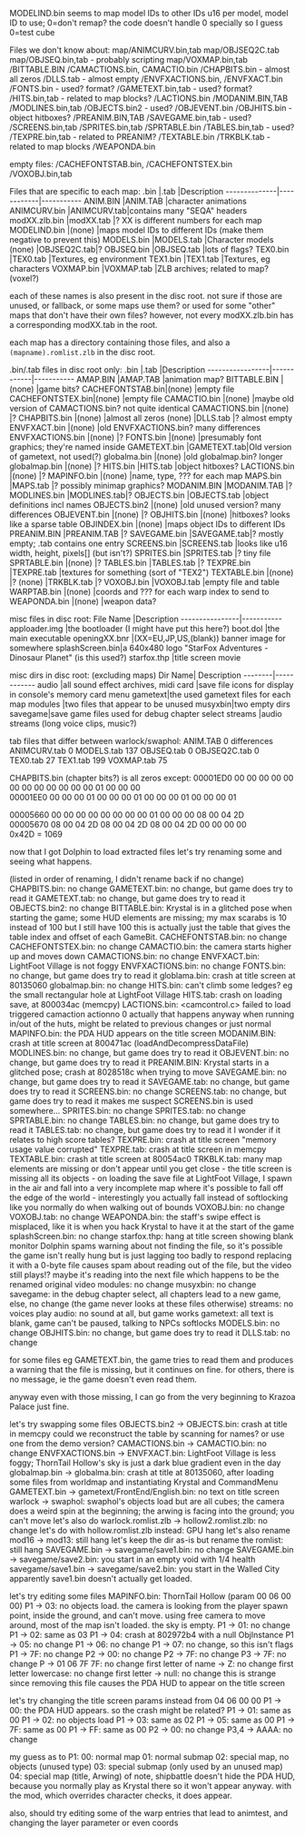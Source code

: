 MODELIND.bin seems to map model IDs to other IDs
u16 per model, model ID to use; 0=don't remap?
the code doesn't handle 0 specially so I guess 0=test cube


Files we don't know about:
map/ANIMCURV.bin,tab
map/OBJSEQ2C.tab
map/OBJSEQ.bin,tab - probably scripting
map/VOXMAP.bin,tab
/BITTABLE.BIN
/CAMACTIONS.bin, CAMACTIO.bin
/CHAPBITS.bin - almost all zeros
/DLLS.tab - almost empty
/ENVFXACTIONS.bin, /ENVFXACT.bin
/FONTS.bin - used? format?
/GAMETEXT.bin,tab - used? format?
/HITS.bin,tab - related to map blocks?
/LACTIONS.bin
/MODANIM.BIN,TAB
/MODLINES.bin,tab
/OBJECTS.bin2 - used?
/OBJEVENT.bin
/OBJHITS.bin - object hitboxes?
/PREANIM.BIN,TAB
/SAVEGAME.bin,tab - used?
/SCREENS.bin,tab
/SPRITES.bin,tab
/SPRTABLE.bin
/TABLES.bin,tab - used?
/TEXPRE.bin,tab - related to PREANIM?
/TEXTABLE.bin
/TRKBLK.tab - related to map blocks
/WEAPONDA.bin

empty files:
/CACHEFONTSTAB.bin, /CACHEFONTSTEX.bin
/VOXOBJ.bin,tab


Files that are specific to each map:
.bin          |.tab        |Description
--------------|------------|-----------
ANIM.BIN      |ANIM.TAB    |character animations
ANIMCURV.bin  |ANIMCURV.tab|contains many "SEQA" headers
modXX.zlb.bin |modXX.tab   |? XX is different numbers for each map
MODELIND.bin  |(none)      |maps model IDs to different IDs (make them negative to prevent this)
MODELS.bin    |MODELS.tab  |Character models
(none)        |OBJSEQ2C.tab|?
OBJSEQ.bin    |OBJSEQ.tab  |lots of flags?
TEX0.bin      |TEX0.tab    |Textures, eg environment
TEX1.bin      |TEX1.tab    |Textures, eg characters
VOXMAP.bin    |VOXMAP.tab  |ZLB archives; related to map? (voxel?)

each of these names is also present in the disc root.
not sure if those are unused, or fallback, or some maps use them?
or used for some "other" maps that don't have their own files?
however, not every modXX.zlb.bin has a corresponding modXX.tab in the root.

each map has a directory containing those files, and also a `(mapname).romlist.zlb` in the disc root.

.bin/.tab files in disc root only:
.bin             |.tab        |Description
-----------------|------------|-----------
AMAP.BIN         |AMAP.TAB    |animation map?
BITTABLE.BIN     |(none)      |game bits?
CACHEFONTSTAB.bin|(none)      |empty file
CACHEFONTSTEX.bin|(none)      |empty file
CAMACTIO.bin     |(none)      |maybe old version of CAMACTIONS.bin? not quite identical
CAMACTIONS.bin   |(none)      |?
CHAPBITS.bin     |(none)      |almost all zeros
(none)           |DLLS.tab    |? almost empty
ENVFXACT.bin     |(none)      |old ENVFXACTIONS.bin? many differences
ENVFXACTIONS.bin |(none)      |?
FONTS.bin        |(none)      |presumably font graphics; they're named inside
GAMETEXT.bin     |GAMETEXT.tab|Old version of gametext, not used(?)
globalma.bin     |(none)      |old globalmap.bin? longer
globalmap.bin    |(none)      |?
HITS.bin         |HITS.tab    |object hitboxes?
LACTIONS.bin     |(none)      |?
MAPINFO.bin      |(none)      |name, type, ??? for each map
MAPS.bin         |MAPS.tab    |? possibly minimap graphics?
MODANIM.BIN      |MODANIM.TAB |?
MODLINES.bin     |MODLINES.tab|?
OBJECTS.bin      |OBJECTS.tab |object definitions incl names
OBJECTS.bin2     |(none)      |old unused version? many differences
OBJEVENT.bin     |(none)      |?
OBJHITS.bin      |(none)      |hitboxes? looks like a sparse table
OBJINDEX.bin     |(none)      |maps object IDs to different IDs
PREANIM.BIN      |PREANIM.TAB |?
SAVEGAME.bin     |SAVEGAME.tab|? mostly empty; .tab contains one entry
SCREENS.bin      |SCREENS.tab |looks like u16 width, height, pixels[] (but isn't?)
SPRITES.bin      |SPRITES.tab |? tiny file
SPRTABLE.bin     |(none)      |?
TABLES.bin       |TABLES.tab  |?
TEXPRE.bin       |TEXPRE.tab  |textures for something (sort of "TEX2")
TEXTABLE.bin     |(none)      |?
(none)           |TRKBLK.tab  |?
VOXOBJ.bin       |VOXOBJ.tab  |empty file and table
WARPTAB.bin      |(none)      |coords and ??? for each warp index to send to
WEAPONDA.bin     |(none)      |weapon data?

misc files in disc root:
File Name       |Description
----------------|-----------
apploader.img   |the bootloader (I might have put this here?)
boot.dol        |the main executable
openingXX.bnr   |(XX=EU,JP,US,(blank)) banner image for somewhere
splashScreen.bin|a 640x480 logo "StarFox Adventures - Dinosaur Planet" (is this used?)
starfox.thp     |title screen movie

misc dirs in disc root: (excluding maps)
Dir Name| Description
--------|------------
audio   |all sound effect archives, midi
card    |save file icons for display in console's memory card menu
gametext|the used gametext files for each map
modules |two files that appear to be unused
musyxbin|two empty dirs
savegame|save game files used for debug chapter select
streams |audio streams (long voice clips, music?)

tab files that differ between warlock/swaphol:
ANIM.TAB          0 differences
ANIMCURV.tab      0
MODELS.tab      137
OBJSEQ.tab        0
OBJSEQ2C.tab      0
TEX0.tab         27
TEX1.tab        199
VOXMAP.tab       75

CHAPBITS.bin (chapter bits?) is all zeros except:
00001ED0  00 00 00 00  00 00 00 00  00 00 00 00  01 00 00 00  
00001EE0  00 00 00 01  00 00 00 01  00 00 00 01  00 00 00 01  

00005660  00 00 00 00  00 00 00 00  01 00 00 00  08 00 04 2D  
00005670  08 00 04 2D  08 00 04 2D  08 00 04 2D  00 00 00 00  
0x42D = 1069


now that I got Dolphin to load extracted files let's try renaming some and seeing what happens.

(listed in order of renaming, I didn't rename back if no change)
CHAPBITS.bin: no change
GAMETEXT.bin: no change, but game does try to read it
GAMETEXT.tab: no change, but game does try to read it
OBJECTS.bin2: no change
BITTABLE.bin: Krystal is in a glitched pose when starting the game; some HUD elements are missing; my max scarabs is 10 instead of 100 but I still have 100
    this is actually just the table that gives the table index and offset of each GameBit.
CACHEFONTSTAB.bin: no change
CACHEFONTSTEX.bin: no change
CAMACTIO.bin: the camera starts higher up and moves down
CAMACTIONS.bin: no change
ENVFXACT.bin: LightFoot Village is not foggy
ENVFXACTIONS.bin: no change
FONTS.bin: no change, but game does try to read it
globlama.bin: crash at title screen at 80135060
globalmap.bin: no change
HITS.bin: can't climb some ledges? eg the small rectangular hole at LightFoot Village
HITS.tab: crash on loading save, at 800034ac (memcpy)
LACTIONS.bin: <camcontrol.c>  failed to load triggered camaction actionno 0
    actually that happens anyway when running in/out of the huts, might be related to previous changes or just normal
MAPINFO.bin: the PDA HUD appears on the title screen
MODANIM.BIN: crash at title screen at 800471ac (loadAndDecompressDataFile)
MODLINES.bin: no change, but game does try to read it
OBJEVENT.bin: no change, but game does try to read it
PREANIM.BIN: Krystal starts in a glitched pose; crash at 8028518c when trying to move
SAVEGAME.bin: no change, but game does try to read it
SAVEGAME.tab: no change, but game does try to read it
SCREENS.bin: no change
SCREENS.tab: no change, but game does try to read it
    makes me suspect SCREENS.bin is used somewhere...
SPRITES.bin: no change
SPRITES.tab: no change
SPRTABLE.bin: no change
TABLES.bin: no change, but game does try to read it
TABLES.tab: no change, but game does try to read it
    I wonder if it relates to high score tables?
TEXPRE.bin: crash at title screen "memory usage value corrupted"
TEXPRE.tab: crash at title screen in memcpy
TEXTABLE.bin: crash at title screen at 80054ac0
TRKBLK.tab: many map elements are missing or don't appear until you get close
    - the title screen is missing all its objects
    - on loading the save file at LightFoot Village, I spawn in the air and fall into a very incomplete map where it's possible to fall off the edge of the world
    - interestingly you actually fall instead of softlocking like you normally do when walking out of bounds
VOXOBJ.bin: no change
VOXOBJ.tab: no change
WEAPONDA.bin: the staff's swipe effect is misplaced, like it is when you hack Krystal to have it at the start of the game
splashScreen.bin: no change
starfox.thp: hang at title screen showing blank monitor
    Dolphin spams warning about not finding the file, so it's possible the game isn't really hung but is just lagging too badly to respond
    replacing it with a 0-byte file causes spam about reading out of the file, but the video still plays!? maybe it's reading into the next file which happens to be the renamed original video
modules: no change
musyxbin: no change
savegame: in the debug chapter select, all chapters lead to a new game, else, no change (the game never looks at these files otherwise)
streams: no voices play
audio: no sound at all, but game works
gametext: all text is blank, game can't be paused, talking to NPCs softlocks
MODELS.bin: no change
OBJHITS.bin: no change, but game does try to read it
DLLS.tab: no change

for some files eg GAMETEXT.bin, the game tries to read them and produces a warning that the file is missing, but it continues on fine. for others, there is no message, ie the game doesn't even read them.

anyway even with those missing, I can go from the very beginning to Krazoa Palace just fine.


let's try swapping some files
OBJECTS.bin2 -> OBJECTS.bin: crash at title in memcpy
    could we reconstruct the table by scanning for names?
    or use one from the demo version?
CAMACTIONS.bin -> CAMACTIO.bin: no change
ENVFXACTIONS.bin -> ENVFXACT.bin: LightFoot Village is less foggy; ThornTail Hollow's sky is just a dark blue gradient even in the day
globalmap.bin -> globalma.bin: crash at title at 80135060, after loading some files from worldmap and instantiating Krystal and CommandMenu
GAMETEXT.bin -> gametext/FrontEnd/English.bin: no text on title screen
warlock -> swaphol: swaphol's objects load but are all cubes; the camera does a weird spin at the beginning; the arwing is facing into the ground; you can't move
    let's also do warlock.romlist.zlb -> hollow2.romlist.zlb: no change
    let's do with hollow.romlist.zlb instead: GPU hang
    let's also rename mod16 -> mod13: still hang
    let's keep the dir as-is but rename the romlist: still hang
SAVEGAME.bin -> savegame/save1.bin: no change
SAVEGAME.bin -> savegame/save2.bin: you start in an empty void with 1/4 health
savegame/save1.bin -> savegame/save2.bin: you start in the Walled City
    apparently save1.bin doesn't actually get loaded.

let's try editing some files
MAPINFO.bin: ThornTail Hollow (param 00 06 00 00)
    P1 -> 03: no objects load. the camera is looking from the player spawn point, inside the ground, and can't move. using free camera to move around, most of the map isn't loaded. the sky is empty.
    P1 -> 01: no change
    P1 -> 02: same as 03
    P1 -> 04: crash at 802972b4 with a null ObjInstance
    P1 -> 05: no change
    P1 -> 06: no change
    P1 -> 07: no change, so this isn't flags
    P1 -> 7F: no change
    P2 -> 00: no change
    P2 -> 7F: no change
    P3 -> 7F: no change
    P -> 01 06 7F 7F: no change
    first letter of name -> Z: no change
    first letter lowercase: no change
    first letter -> null: no change
    this is strange since removing this file causes the PDA HUD to appear on the title screen

let's try changing the title screen params instead from 04 06 00 00
    P1 -> 00: the PDA HUD appears. so the crash might be related?
    P1 -> 01: same as 00
    P1 -> 02: no objects load
    P1 -> 03: same as 02
    P1 -> 05: same as 00
    P1 -> 7F: same as 00
    P1 -> FF: same as 00
    P2 -> 00: no change
    P3,4 -> AAAA: no change

my guess as to P1:
00: normal map
01: normal submap
02: special map, no objects (unused type)
03: special submap (only used by an unused map)
04: special map (title, Arwing)
of note, shipbattle doesn't hide the PDA HUD, because you normally play as Krystal there so it won't appear anyway. with the mod, which overrides character checks, it does appear.

also, should try editing some of the warp entries that lead to animtest, and changing the layer parameter or even coords
